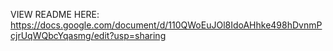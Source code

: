 VIEW README HERE:
https://docs.google.com/document/d/110QWoEuJOl8IdoAHhke498hDvnmPcjrUqWQbcYqasmg/edit?usp=sharing
